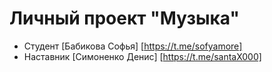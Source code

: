 # Личный проект "Музыка"

* Студент [Бабикова Софья] [https://t.me/sofyamore]
* Наставник [Симоненко Денис] [https://t.me/santaX000]